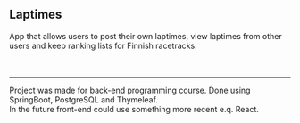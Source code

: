 <h2>Laptimes</h2>
App that allows users to post their own laptimes, view laptimes from other users and keep ranking lists for Finnish racetracks.<br/>
</br></br>
<hr>
Project was made for back-end programming course. Done using SpringBoot, PostgreSQL and Thymeleaf.</br>
In the future front-end could use something more recent e.q. React.
